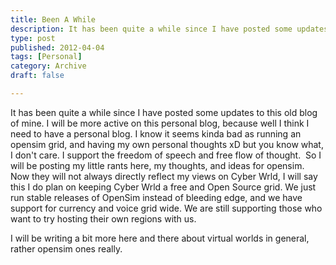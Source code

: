 ```yaml
---
title: Been A While
description: It has been quite a while since I have posted some updates to this old blog of mine...
type: post
published: 2012-04-04
tags: [Personal]
category: Archive
draft: false

---
```

It has been quite a while since I have posted some updates to this old blog of mine. I will be more active on this personal blog, because well I think I need to have a personal blog. I know it seems kinda bad as running an opensim grid, and having my own personal thoughts xD but you know what, I don't care. I support the freedom of speech and free flow of thought.  So I will be posting my little rants here, my thoughts, and ideas for opensim. Now they will not always directly reflect my views on Cyber Wrld, I will say this I do plan on keeping Cyber Wrld a free and Open Source grid. We just run stable releases of OpenSim instead of bleeding edge, and we have support for currency and voice grid wide. We are still supporting those who want to try hosting their own regions with us.

I will be writing a bit more here and there about virtual worlds in general, rather opensim ones really.